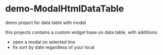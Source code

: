 # demo-ModalHtmlDataTable

demo project for data table with modal

this projects contains a custom widget base on data table, with additions:

* open a modal on selected line
* fix sort by date regardless of your local

